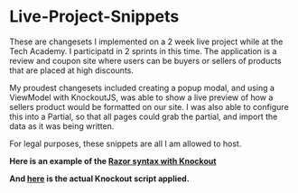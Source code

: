 # Live-Project-Snippets
These are changesets I implemented on a 2 week live project while at the Tech Academy. I participatd in 2 sprints in this time. The application is a review and coupon site where users can be buyers or sellers of products that are placed at high discounts.

My proudest changesets included creating a popup modal, and using a ViewModel with KnockoutJS, was able to show a live preview of how a sellers product would be formatted on our site. I was also able to configure this into a Partial, so that all pages could grab the partial, and import the data as it was being written.

For legal purposes, these snippets are all I am allowed to host.

**Here is an example of the [Razor syntax with Knockout](https://github.com/ChrisConnell1/Live-Project-Snippets/blob/master/Knockout/Binds.cs)**

**And [here](https://github.com/ChrisConnell1/Live-Project-Snippets/blob/master/Knockout/Script.js) is the actual Knockout script applied.**
